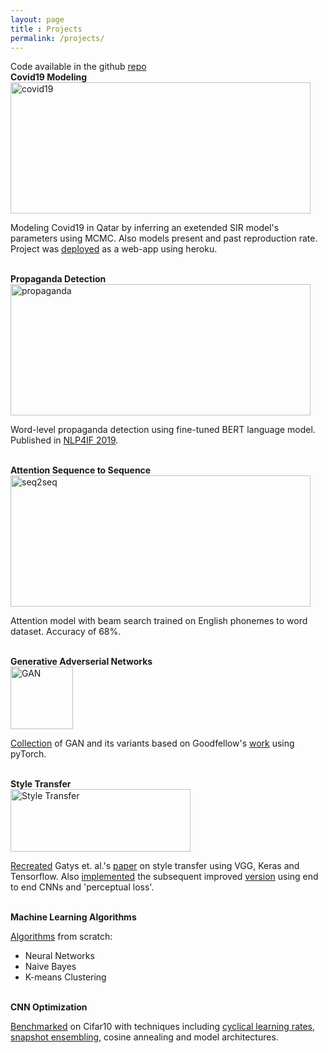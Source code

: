 ```yaml
---
layout: page
title : Projects
permalink: /projects/
---
```

<div class="manual-post">
  <div class="manual manual-title">
  Code available in the github <a href="https://github.com/shehel/">repo</a>
  </div>
<div class="manual-post">
  <div class="manual manual-title">
  <strong>Covid19 Modeling</strong>
  </div>
<img src="covid.png" alt="covid19" title="Covid19 Plot" style="width:480px;height:210px;"/>
<p>  <div class="manual-content">
Modeling Covid19 in Qatar by inferring an exetended SIR model's parameters using MCMC. Also models present and past reproduction rate. Project was <a href="covid19-qatar.herokuapp.com">deployed</a> as a web-app using heroku. 
  </div>
</p>
</div>
<br>

<div class="manual-post">
  <div class="manual manual-title">
  <strong>Propaganda Detection</strong>
  </div>
<img src="propaganda.png" alt="propaganda" title="Propaganda Detection" style="width:480px;height:210px;"/>
<p>  <div class="manual-content">
Word-level propaganda detection using fine-tuned BERT language model. Published in <a href="https://www.aclweb.org/anthology/D19-5011.pdf">NLP4IF 2019</a>. 
  </div>
</p>
</div>
<br>

<div class="manual-post">
  <div class="manual manual-title">
  <strong>Attention Sequence to Sequence</strong>
  </div>
<img src="nito.png" alt="seq2seq" title="Attention - Beam search" style="width:480px;height:210px;"/>
<p>  <div class="manual-content">
Attention model with beam search trained on English phonemes to word dataset. Accuracy of 68%.
  </div>
</p>
</div>
<br>


<div class="manual-post">
  <div class="manual manual-title">
  <strong>Generative Adverserial Networks</strong>
  </div>
<img src="gan.png" alt="GAN" title="GAN trained on MNIST" style="width:100px;height:100px;"/>
<p>  <div class="manual-content">
<a href="https://github.com/shehel/Generative_Models">Collection</a> of GAN and its variants based on Goodfellow's <a href="http://papers.nips.cc/paper/5423-generative-adversarial-nets.pdf">work</a> using pyTorch. 
  </div>
</p>
</div>
<br>

<div class="manual-post">
  <div class="manual manual-title">
  <strong>Style Transfer</strong>
  </div>
<img src="style.png" alt="Style Transfer" title="Sampling a horse from the matrix" style="width:288px;height:100px;"/>
<p>  <div class="manual-content">
<a href="https://github.com/shehel/Generative_Models/blob/master/StyleTransfer.ipynb">Recreated</a> Gatys et. al.'s <a href="https://arxiv.org/abs/1508.06576">paper</a> on style transfer using VGG, Keras and Tensorflow. Also <a href="https://github.com/shehel/Generative_Models/blob/master/SuperRes-fastNTransfer.ipynb">implemented</a> the subsequent improved <a href="https://arxiv.org/abs/1603.08155">version</a> using end to end CNNs and 'perceptual loss'.

  </div>
</p>
</div>
<br>


<div class="manual-post">
  <div class="manual manual-title">
  <strong>Machine Learning Algorithms</strong>
  </div>

<p>  <div class="manual-content">
<a href="https://github.com/shehel/ML_algorithms">Algorithms</a> from scratch:
<ul>
  <li>
    Neural Networks
  </li>
  <li>
    Naive Bayes
  </li>
   <li>
    K-means Clustering
  </li>
</ul>
  </div>
</p>
</div>
<br>

<div class="manual-post">
  <div class="manual manual-title">
  <strong>CNN Optimization</strong>
  </div>
<p>  <div class="manual-content">
<a href="https://github.com/shehel/Tasks_Neural-Networks/blob/master/CNN_optimizations.ipynb">Benchmarked</a> on Cifar10 with  techniques including  <a href="https://arxiv.org/abs/1506.01186">cyclical learning rates</a>, <a href="https://arxiv.org/abs/1704.00109">snapshot ensembling</a>, cosine annealing and model architectures.   
  </div>
</p>
</div>
<br>

